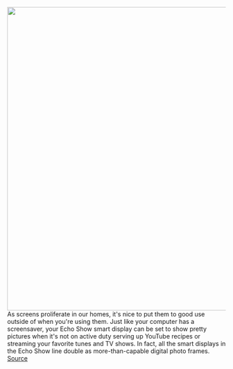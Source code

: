 <img src='https://cdn.vox-cdn.com/thumbor/pWjeZBGETiFL-upepC9wVufgtV0=/0x0:2040x1360/1200x800/filters:focal(857x517:1183x843)/cdn.vox-cdn.com/uploads/chorus_image/image/70636082/jtuohy_220314_5085_0008.0.jpg' width='700px' /><br/>
As screens proliferate in our homes, it's nice to put them to good use outside of when you're using them. Just like your computer has a screensaver, your Echo Show smart display can be set to show pretty pictures when it's not on active duty serving up YouTube recipes or streaming your favorite tunes and TV shows. In fact, all the smart displays in the Echo Show line double as more-than-capable digital photo frames.
<a href='https://www.theverge.com/22982857/how-to-echo-show-amazon-digital-photo-frame'> Source <a/>